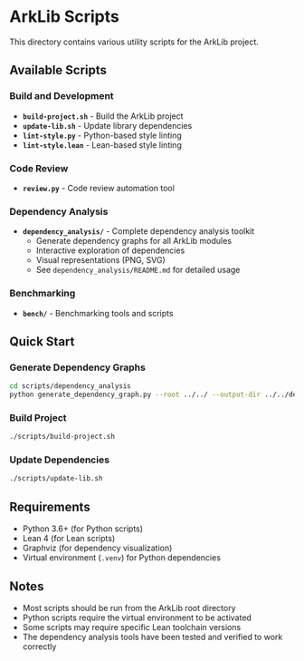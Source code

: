 # ArkLib Scripts

This directory contains various utility scripts for the ArkLib project.

## Available Scripts

### Build and Development
- **`build-project.sh`** - Build the ArkLib project
- **`update-lib.sh`** - Update library dependencies
- **`lint-style.py`** - Python-based style linting
- **`lint-style.lean`** - Lean-based style linting

### Code Review
- **`review.py`** - Code review automation tool

### Dependency Analysis
- **`dependency_analysis/`** - Complete dependency analysis toolkit
  - Generate dependency graphs for all ArkLib modules
  - Interactive exploration of dependencies
  - Visual representations (PNG, SVG)
  - See `dependency_analysis/README.md` for detailed usage

### Benchmarking
- **`bench/`** - Benchmarking tools and scripts

## Quick Start

### Generate Dependency Graphs
```bash
cd scripts/dependency_analysis
python generate_dependency_graph.py --root ../../ --output-dir ../../dependency_graphs
```

### Build Project
```bash
./scripts/build-project.sh
```

### Update Dependencies
```bash
./scripts/update-lib.sh
```

## Requirements

- Python 3.6+ (for Python scripts)
- Lean 4 (for Lean scripts)
- Graphviz (for dependency visualization)
- Virtual environment (`.venv`) for Python dependencies

## Notes

- Most scripts should be run from the ArkLib root directory
- Python scripts require the virtual environment to be activated
- Some scripts may require specific Lean toolchain versions
- The dependency analysis tools have been tested and verified to work correctly
